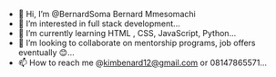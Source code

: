 - 👋 Hi, I’m @BernardSoma Bernard Mmesomachi 
- 👀 I’m interested in full stack development...
- 🌱 I’m currently learning HTML , CSS, JavaScript, Python...
- 💞️ I’m looking to collaborate on mentorship programs, job offers eventually 😊...
- 📫 How to reach me @kimbenard12@gmail.com or 08147865571...

<!---
BernardSoma/BernardSoma is a ✨ special ✨ repository because its `README.md` (this file) appears on your GitHub profile.
You can click the Preview link to take a look at your changes.
--->

